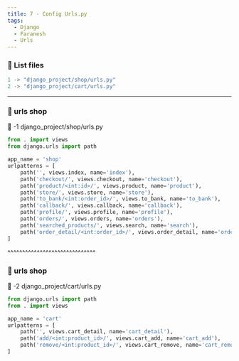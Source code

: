 ```yaml
---
title: 7 - Config Urls.py
tags:
  - Django
  - Faranesh
  - Urls
---
```


### 📜 List files
```python
1 -> "django_project/shop/urls.py"
2 -> "django_project/cart/urls.py"
```
---

### 💬 urls shop
📁 -1 django_project/shop/urls.py

```python
from . import views
from django.urls import path

app_name = 'shop'
urlpatterns = [
    path('', views.index, name='index'),
    path('checkout/', views.checkout, name='checkout'),
    path('product/<int:id>/', views.product, name='product'),
    path('store/', views.store, name='store'),
    path('to_bank/<int:order_id>/', views.to_bank, name='to_bank'),
    path('callback/', views.callback, name='callback'),
    path('profile/', views.profile, name='profile'),
    path('orders/', views.orders, name='orders'),
    path('searched_products/', views.search, name='search'),
    path('order_detail/<int:order_id>/', views.order_detail, name='order_detail')
]
```

^^^^^^^^^^^^^^^^^^^^^^^^^^^^^^

### 💬 urls shop
📁 -2 django_project/cart/urls.py

```python
from django.urls import path
from . import views

app_name = 'cart'
urlpatterns = [
    path('', views.cart_detail, name='cart_detail'),
    path('add/<int:product_id>/', views.cart_add, name='cart_add'),
    path('remove/<int:product_id>/', views.cart_remove, name='cart_remove'),
]
```
